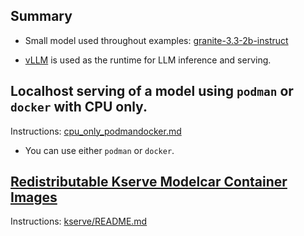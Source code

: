 

## Summary
- Small model used throughout examples: [granite-3.3-2b-instruct](https://huggingface.co/ibm-granite/granite-3.3-2b-instruct)

- [vLLM](https://docs.vllm.ai/en/stable/index.html) is used as the runtime for LLM inference and serving.


## Localhost serving of a model using `podman` or `docker` with CPU only.

Instructions: [cpu_only_podmandocker.md](cpu_only_podmandocker.md)

 - You can use either `podman` or `docker`.


##  [Redistributable Kserve Modelcar Container Images](https://kserve.github.io/website/latest/modelserving/storage/oci/)

Instructions: [kserve/README.md](kserve/README.md)